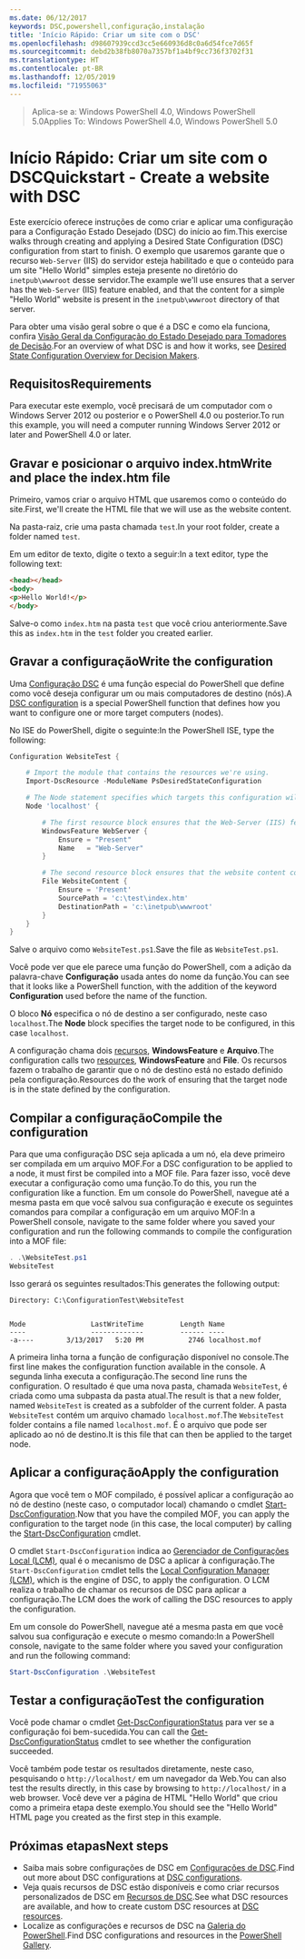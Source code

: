 ```yaml
---
ms.date: 06/12/2017
keywords: DSC,powershell,configuração,instalação
title: 'Início Rápido: Criar um site com o DSC'
ms.openlocfilehash: d98607939ccd3cc5e660936d8c0a6d54fce7d65f
ms.sourcegitcommit: debd2b38fb8070a7357bf1a4bf9cc736f3702f31
ms.translationtype: HT
ms.contentlocale: pt-BR
ms.lasthandoff: 12/05/2019
ms.locfileid: "71955063"
---
```

> <span data-ttu-id="56b62-103">Aplica-se a: Windows PowerShell 4.0, Windows PowerShell 5.0</span><span class="sxs-lookup"><span data-stu-id="56b62-103">Applies To: Windows PowerShell 4.0, Windows PowerShell 5.0</span></span>

# <a name="quickstart---create-a-website-with-dsc"></a><span data-ttu-id="56b62-104">Início Rápido: Criar um site com o DSC</span><span class="sxs-lookup"><span data-stu-id="56b62-104">Quickstart - Create a website with DSC</span></span>

<span data-ttu-id="56b62-105">Este exercício oferece instruções de como criar e aplicar uma configuração para a Configuração Estado Desejado (DSC) do início ao fim.</span><span class="sxs-lookup"><span data-stu-id="56b62-105">This exercise walks through creating and applying a Desired State Configuration (DSC) configuration from start to finish.</span></span>
<span data-ttu-id="56b62-106">O exemplo que usaremos garante que o recurso `Web-Server` (IIS) do servidor esteja habilitado e que o conteúdo para um site "Hello World" simples esteja presente no diretório do `inetpub\wwwroot` desse servidor.</span><span class="sxs-lookup"><span data-stu-id="56b62-106">The example we'll use ensures that a server has the `Web-Server` (IIS) feature enabled, and that the content for a simple "Hello World" website is present in the `inetpub\wwwroot` directory of that server.</span></span>

<span data-ttu-id="56b62-107">Para obter uma visão geral sobre o que é a DSC e como ela funciona, confira [Visão Geral da Configuração do Estado Desejado para Tomadores de Decisão](../overview/decisionMaker.md).</span><span class="sxs-lookup"><span data-stu-id="56b62-107">For an overview of what DSC is and how it works, see [Desired State Configuration Overview for Decision Makers](../overview/decisionMaker.md).</span></span>

## <a name="requirements"></a><span data-ttu-id="56b62-108">Requisitos</span><span class="sxs-lookup"><span data-stu-id="56b62-108">Requirements</span></span>

<span data-ttu-id="56b62-109">Para executar este exemplo, você precisará de um computador com o Windows Server 2012 ou posterior e o PowerShell 4.0 ou posterior.</span><span class="sxs-lookup"><span data-stu-id="56b62-109">To run this example, you will need a computer running Windows Server 2012 or later and PowerShell 4.0 or later.</span></span>

## <a name="write-and-place-the-indexhtm-file"></a><span data-ttu-id="56b62-110">Gravar e posicionar o arquivo index.htm</span><span class="sxs-lookup"><span data-stu-id="56b62-110">Write and place the index.htm file</span></span>

<span data-ttu-id="56b62-111">Primeiro, vamos criar o arquivo HTML que usaremos como o conteúdo do site.</span><span class="sxs-lookup"><span data-stu-id="56b62-111">First, we'll create the HTML file that we will use as the website content.</span></span>

<span data-ttu-id="56b62-112">Na pasta-raiz, crie uma pasta chamada `test`.</span><span class="sxs-lookup"><span data-stu-id="56b62-112">In your root folder, create a folder named `test`.</span></span>

<span data-ttu-id="56b62-113">Em um editor de texto, digite o texto a seguir:</span><span class="sxs-lookup"><span data-stu-id="56b62-113">In a text editor, type the following text:</span></span>

```html
<head></head>
<body>
<p>Hello World!</p>
</body>
```

<span data-ttu-id="56b62-114">Salve-o como `index.htm` na pasta `test` que você criou anteriormente.</span><span class="sxs-lookup"><span data-stu-id="56b62-114">Save this as `index.htm` in the `test` folder you created earlier.</span></span>

## <a name="write-the-configuration"></a><span data-ttu-id="56b62-115">Gravar a configuração</span><span class="sxs-lookup"><span data-stu-id="56b62-115">Write the configuration</span></span>

<span data-ttu-id="56b62-116">Uma [Configuração DSC](../configurations/configurations.md) é uma função especial do PowerShell que define como você deseja configurar um ou mais computadores de destino (nós).</span><span class="sxs-lookup"><span data-stu-id="56b62-116">A [DSC configuration](../configurations/configurations.md) is a special PowerShell function that defines how you want to configure one or more target computers (nodes).</span></span>

<span data-ttu-id="56b62-117">No ISE do PowerShell, digite o seguinte:</span><span class="sxs-lookup"><span data-stu-id="56b62-117">In the PowerShell ISE, type the following:</span></span>

```powershell
Configuration WebsiteTest {

    # Import the module that contains the resources we're using.
    Import-DscResource -ModuleName PsDesiredStateConfiguration

    # The Node statement specifies which targets this configuration will be applied to.
    Node 'localhost' {

        # The first resource block ensures that the Web-Server (IIS) feature is enabled.
        WindowsFeature WebServer {
            Ensure = "Present"
            Name   = "Web-Server"
        }

        # The second resource block ensures that the website content copied to the website root folder.
        File WebsiteContent {
            Ensure = 'Present'
            SourcePath = 'c:\test\index.htm'
            DestinationPath = 'c:\inetpub\wwwroot'
        }
    }
}
```

<span data-ttu-id="56b62-118">Salve o arquivo como `WebsiteTest.ps1`.</span><span class="sxs-lookup"><span data-stu-id="56b62-118">Save the file as `WebsiteTest.ps1`.</span></span>

<span data-ttu-id="56b62-119">Você pode ver que ele parece uma função do PowerShell, com a adição da palavra-chave **Configuração** usada antes do nome da função.</span><span class="sxs-lookup"><span data-stu-id="56b62-119">You can see that it looks like a PowerShell function, with the addition of the keyword **Configuration** used before the name of the function.</span></span>

<span data-ttu-id="56b62-120">O bloco **Nó** especifica o nó de destino a ser configurado, neste caso `localhost`.</span><span class="sxs-lookup"><span data-stu-id="56b62-120">The **Node** block specifies the target node to be configured, in this case `localhost`.</span></span>

<span data-ttu-id="56b62-121">A configuração chama dois [recursos](../resources/resources.md), **WindowsFeature** e **Arquivo**.</span><span class="sxs-lookup"><span data-stu-id="56b62-121">The configuration calls two [resources](../resources/resources.md), **WindowsFeature** and **File**.</span></span>
<span data-ttu-id="56b62-122">Os recursos fazem o trabalho de garantir que o nó de destino está no estado definido pela configuração.</span><span class="sxs-lookup"><span data-stu-id="56b62-122">Resources do the work of ensuring that the target node is in the state defined by the configuration.</span></span>

## <a name="compile-the-configuration"></a><span data-ttu-id="56b62-123">Compilar a configuração</span><span class="sxs-lookup"><span data-stu-id="56b62-123">Compile the configuration</span></span>

<span data-ttu-id="56b62-124">Para que uma configuração DSC seja aplicada a um nó, ela deve primeiro ser compilada em um arquivo MOF.</span><span class="sxs-lookup"><span data-stu-id="56b62-124">For a DSC configuration to be applied to a node, it must first be compiled into a MOF file.</span></span>
<span data-ttu-id="56b62-125">Para fazer isso, você deve executar a configuração como uma função.</span><span class="sxs-lookup"><span data-stu-id="56b62-125">To do this, you run the configuration like a function.</span></span>
<span data-ttu-id="56b62-126">Em um console do PowerShell, navegue até a mesma pasta em que você salvou sua configuração e execute os seguintes comandos para compilar a configuração em um arquivo MOF:</span><span class="sxs-lookup"><span data-stu-id="56b62-126">In a PowerShell console, navigate to the same folder where you saved your configuration and run the following commands to compile the configuration into a MOF file:</span></span>

```powershell
. .\WebsiteTest.ps1
WebsiteTest
```

<span data-ttu-id="56b62-127">Isso gerará os seguintes resultados:</span><span class="sxs-lookup"><span data-stu-id="56b62-127">This generates the following output:</span></span>

```
Directory: C:\ConfigurationTest\WebsiteTest


Mode                LastWriteTime         Length Name
----                -------------         ------ ----
-a----        3/13/2017   5:20 PM           2746 localhost.mof
```

<span data-ttu-id="56b62-128">A primeira linha torna a função de configuração disponível no console.</span><span class="sxs-lookup"><span data-stu-id="56b62-128">The first line makes the configuration function available in the console.</span></span>
<span data-ttu-id="56b62-129">A segunda linha executa a configuração.</span><span class="sxs-lookup"><span data-stu-id="56b62-129">The second line runs the configuration.</span></span>
<span data-ttu-id="56b62-130">O resultado é que uma nova pasta, chamada `WebsiteTest`, é criada como uma subpasta da pasta atual.</span><span class="sxs-lookup"><span data-stu-id="56b62-130">The result is that a new folder, named `WebsiteTest` is created as a subfolder of the current folder.</span></span>
<span data-ttu-id="56b62-131">A pasta `WebsiteTest` contém um arquivo chamado `localhost.mof`.</span><span class="sxs-lookup"><span data-stu-id="56b62-131">The `WebsiteTest` folder contains a file named `localhost.mof`.</span></span>
<span data-ttu-id="56b62-132">É o arquivo que pode ser aplicado ao nó de destino.</span><span class="sxs-lookup"><span data-stu-id="56b62-132">It is this file that can then be applied to the target node.</span></span>

## <a name="apply-the-configuration"></a><span data-ttu-id="56b62-133">Aplicar a configuração</span><span class="sxs-lookup"><span data-stu-id="56b62-133">Apply the configuration</span></span>

<span data-ttu-id="56b62-134">Agora que você tem o MOF compilado, é possível aplicar a configuração ao nó de destino (neste caso, o computador local) chamando o cmdlet [Start-DscConfiguration](/powershell/module/psdesiredstateconfiguration/start-dscconfiguration).</span><span class="sxs-lookup"><span data-stu-id="56b62-134">Now that you have the compiled MOF, you can apply the configuration to the target node (in this case, the local computer) by calling the [Start-DscConfiguration](/powershell/module/psdesiredstateconfiguration/start-dscconfiguration) cmdlet.</span></span>

<span data-ttu-id="56b62-135">O cmdlet `Start-DscConfiguration` indica ao [Gerenciador de Configurações Local (LCM)](../managing-nodes/metaConfig.md), qual é o mecanismo de DSC a aplicar à configuração.</span><span class="sxs-lookup"><span data-stu-id="56b62-135">The `Start-DscConfiguration` cmdlet tells the [Local Configuration Manager (LCM)](../managing-nodes/metaConfig.md), which is the engine of DSC, to apply the configuration.</span></span>
<span data-ttu-id="56b62-136">O LCM realiza o trabalho de chamar os recursos de DSC para aplicar a configuração.</span><span class="sxs-lookup"><span data-stu-id="56b62-136">The LCM does the work of calling the DSC resources to apply the configuration.</span></span>

<span data-ttu-id="56b62-137">Em um console do PowerShell, navegue até a mesma pasta em que você salvou sua configuração e execute o mesmo comando:</span><span class="sxs-lookup"><span data-stu-id="56b62-137">In a PowerShell console, navigate to the same folder where you saved your configuration and run the following command:</span></span>

```powershell
Start-DscConfiguration .\WebsiteTest
```

## <a name="test-the-configuration"></a><span data-ttu-id="56b62-138">Testar a configuração</span><span class="sxs-lookup"><span data-stu-id="56b62-138">Test the configuration</span></span>

<span data-ttu-id="56b62-139">Você pode chamar o cmdlet [Get-DscConfigurationStatus](/powershell/module/psdesiredstateconfiguration/get-dscconfigurationstatus) para ver se a configuração foi bem-sucedida.</span><span class="sxs-lookup"><span data-stu-id="56b62-139">You can call the [Get-DscConfigurationStatus](/powershell/module/psdesiredstateconfiguration/get-dscconfigurationstatus) cmdlet to see whether the configuration succeeded.</span></span>

<span data-ttu-id="56b62-140">Você também pode testar os resultados diretamente, neste caso, pesquisando o `http://localhost/` em um navegador da Web.</span><span class="sxs-lookup"><span data-stu-id="56b62-140">You can also test the results directly, in this case by browsing to `http://localhost/` in a web browser.</span></span>
<span data-ttu-id="56b62-141">Você deve ver a página de HTML "Hello World" que criou como a primeira etapa deste exemplo.</span><span class="sxs-lookup"><span data-stu-id="56b62-141">You should see the "Hello World" HTML page you created as the first step in this example.</span></span>

## <a name="next-steps"></a><span data-ttu-id="56b62-142">Próximas etapas</span><span class="sxs-lookup"><span data-stu-id="56b62-142">Next steps</span></span>

- <span data-ttu-id="56b62-143">Saiba mais sobre configurações de DSC em [Configurações de DSC](../configurations/configurations.md).</span><span class="sxs-lookup"><span data-stu-id="56b62-143">Find out more about DSC configurations at [DSC configurations](../configurations/configurations.md).</span></span>
- <span data-ttu-id="56b62-144">Veja quais recursos de DSC estão disponíveis e como criar recursos personalizados de DSC em [Recursos de DSC](../resources/resources.md).</span><span class="sxs-lookup"><span data-stu-id="56b62-144">See what DSC resources are available, and how to create custom DSC resources at [DSC resources](../resources/resources.md).</span></span>
- <span data-ttu-id="56b62-145">Localize as configurações e recursos de DSC na [Galeria do PowerShell](https://www.powershellgallery.com/).</span><span class="sxs-lookup"><span data-stu-id="56b62-145">Find DSC configurations and resources in the [PowerShell Gallery](https://www.powershellgallery.com/).</span></span>
